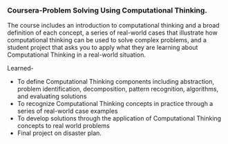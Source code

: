 ### Coursera-Problem Solving Using Computational Thinking.
The course includes an introduction to computational thinking and a broad definition of each concept, a series of real-world cases that illustrate how computational thinking can be used to solve complex problems, and a student project that asks you to apply what they are learning about Computational Thinking in a real-world situation.

Learned-
* To define Computational Thinking components including abstraction, problem identification, decomposition, pattern recognition, algorithms, and evaluating solutions
* To recognize Computational Thinking concepts in practice through a series of real-world case examples
* To develop solutions through the application of Computational Thinking concepts to real world problems
* Final project on disaster plan.
